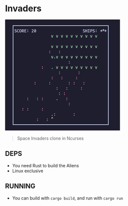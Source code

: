 # Invaders

<img src="./assets/demo.jpeg" alt="Demo">

> Space Invaders clone in Ncurses

## DEPS

- You need Rust to build the Aliens
- Linux exclusive

## RUNNING

- You can build with `cargo build`, and run with `cargo run`
